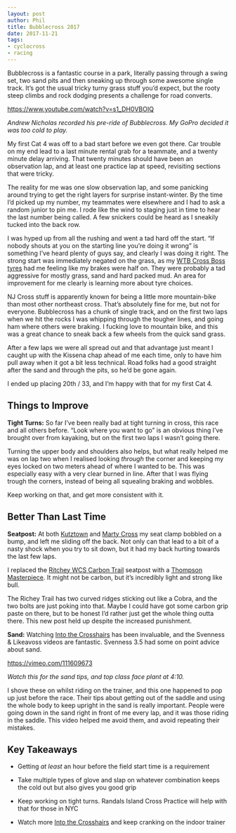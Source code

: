 ```yaml
---
layout: post
author: Phil
title: Bubblecross 2017
date: 2017-11-21
tags:
- cyclocross
- racing
---
```


Bubblecross is a fantastic course in a park, literally passing through a swing set, two sand pits and then sneaking up through some awesome single track. It’s got the usual tricky turny grass stuff you’d expect, but the rooty steep climbs and rock dodging presents a challenge for road converts.

https://www.youtube.com/watch?v=s1_DH0VBOIQ

_Andrew Nicholas recorded his pre-ride of Bubblecross. My GoPro decided it was too cold to play._

My first Cat 4 was off to a bad start before we even got there. Car trouble on my end lead to a last minute rental grab for a teammate, and a twenty minute delay arriving. That twenty minutes should have been an observation lap, and at least one practice lap at speed, revisiting sections that were tricky.

The reality for me was one slow observation lap, and some panicking around trying to get the right layers for surprise instant-winter. By the time I’d picked up my number, my teammates were elsewhere and I had to ask a random junior to pin me. I rode like the wind to staging just in time to hear the last number being called. A few snickers could be heard as I sneakily tucked into the back row.

I was hyped up from all the rushing and went a tad hard off the start. “If nobody shouts at you on the starting line you’re doing it wrong” is something I’ve heard plenty of guys say, and clearly I was doing it right. The strong start was immediately negated on the grass, as my [WTB Cross Boss tyres](https://www.amazon.com/WTB-Cross-700x35-Light-Rolling/dp/B00MXSNO0U/ref=sr_1_1?ie=UTF8&qid=1511302819&sr=8-1&keywords=wtb+cross+boss) had me feeling like my brakes were half on. They were probably a tad aggressive for mostly grass, sand and hard packed mud. An area for improvement for me clearly is learning more about tyre choices.

NJ Cross stuff is apparently known for being a little more mountain-bike than most other northeast cross. That’s absolutely fine for me, but not for everyone. Bubblecross has a chunk of single track, and on the first two laps when we hit the rocks I was whipping through the tougher lines, and going ham where others were braking. I fucking love to mountain bike, and this was a great chance to sneak back a few wheels from the quick sand grass.

After a few laps we were all spread out and that advantage just meant I caught up with the Kissena chap ahead of me each time, only to have him pull away when it got a bit less technical. Road folks had a good straight after the sand and through the pits, so he’d be gone again.

I ended up placing 20th / 33, and I’m happy with that for my first Cat 4.

## Things to Improve

**Tight Turns:** So far I’ve been really bad at tight turning in cross, this race and all others before. “Look where you want to go” is an obvious thing I’ve brought over from kayaking, but on the first two laps I wasn’t going there.

Turning the upper body and shoulders also helps, but what really helped me was on lap two when I realised looking *through* the corner and keeping my eyes locked on two meters ahead of where I wanted to be. This was especially easy with a very clear burned in line. After that I was flying trough the corners, instead of being all squealing braking and wobbles.

Keep working on that, and get more consistent with it.

## Better Than Last Time

**Seatpost:** At both [Kutztown](/kutztown-2017) and [Marty Cross](/martycross-2017/) my seat clamp bobbled on a bump, and left me sliding off the back. Not only can that lead to a bit of a nasty shock when you try to sit down, but it had my back hurting towards the last few laps.

I replaced the [Ritchey WCS Carbon Trail](https://ritcheylogic.com/wcs-carbon-trail-seatpost) seatpost with a [Thompson Masterpiece](https://www.bikethomson.com/product/masterpiece-seatpost/). It might not be carbon, but it’s incredibly light and strong like bull.

The Richey Trail has two curved ridges sticking out like a Cobra, and the two bolts are just poking into that. Maybe I could have got some carbon grip paste on there, but to be honest I’d rather just get the whole thing outta there. This new post held up despite the increased punishment.

**Sand:** Watching [Into the Crosshairs](https://vimeo.com/cxhairs) has been invaluable, and the Svenness & Likeavoss videos are fantastic. Svenness 3.5 had some on point advice about sand.

https://vimeo.com/111609673

_Watch this for the sand tips, and top class face plant at 4:10._

I shove these on whilst riding on the trainer, and this one happened to pop up just before the race. Their tips about getting out of the saddle and using the whole body to keep upright in the sand is really important. People were going down in the sand right in front of me every lap, and it was those riding in the saddle. This video helped me avoid them, and avoid repeating their mistakes.

## Key Takeaways

* Getting *at least* an hour before the field start time is a requirement

* Take multiple types of glove and slap on whatever combination keeps the cold out but also gives you good grip

* Keep working on tight turns. Randals Island Cross Practice will help with that for those in NYC

* Watch more [Into the Crosshairs](https://vimeo.com/cxhairs) and keep cranking on the indoor trainer

